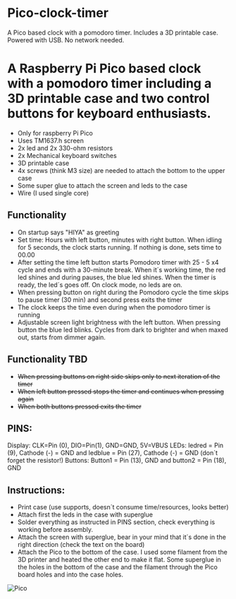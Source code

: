 # Pico-clock-timer
A Pico based clock with a pomodoro timer. Includes a 3D printable case. Powered with USB. No network needed.

# A Raspberry Pi Pico based clock with a pomodoro timer including a 3D printable case and two control buttons for keyboard enthusiasts.
- Only for raspberry Pi Pico
- Uses TM1637.h screen
- 2x led and 2x 330-ohm resistors
- 2x Mechanical keyboard switches
- 3D printable case
- 4x screws (think M3 size) are needed to attach the bottom to the upper case
- Some super glue to attach the screen and leds to the case
- Wire (I used single core)

## Functionality
- On startup says "HIYA" as greeting
- Set time: Hours with left button, minutes with right button. When idling for 5 seconds, the clock starts running. If nothing is done, sets time to 00.00
- After setting the time left button starts Pomodoro timer with 25 - 5 x4 cycle and ends with a 30-minute break. When it´s working time, the red led shines and during pauses, the blue led shines. When the timer is ready, the led´s goes off. On clock mode, no leds are on.
- When pressing button on right during the Pomodoro cycle the time skips to pause timer (30 min) and second press exits the timer
- The clock keeps the time even during when the pomodoro timer is running
- Adjustable screen light brightness with the left button. When pressing button the blue led blinks. Cycles from dark to brighter and when maxed out, starts from dimmer again.

## Functionality TBD
- ~~When pressing buttons on right side skips only to next iteration of the timer~~
- ~~When left button pressed stops the timer and continues when pressing again~~
- ~~When both buttons pressed exits the timer~~

## PINS:

Display: CLK=Pin (0), DIO=Pin(1), GND=GND, 5V=VBUS
LEDs:  ledred = Pin (9), Cathode (-) = GND and ledblue = Pin (27), Cathode (-) = GND (don´t forget the resistor!)
Buttons: Button1 = Pin (13), GND and button2 = Pin (18), GND

## Instructions:
- Print case (use supports, doesn´t consume time/resources, looks better)
- Attach first the leds in the case with superglue
- Solder everything as instructed in PINS section, check everything is working before assembly. 
- Attach the screen with superglue, bear in your mind that it´s done in the right direction (check the text on the board)
- Attach the Pico to the bottom of the case. I used some filament from the 3D printer and heated the other end to make it flat. Some superglue in the holes in the bottom of the case and the filament through the Pico board holes and into the case holes.

![Pico](https://user-images.githubusercontent.com/50976633/197330112-0730af83-3479-42e1-8b92-9064deb3e25b.jpg)

